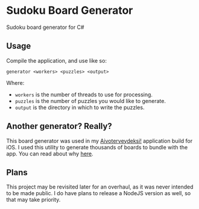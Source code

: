 # Sudoku Board Generator
Sudoku board generator for C#

## Usage

Compile the application, and use like so:

```
generator <workers> <puzzles> <output>
```

Where:
 - `workers` is the number of threads to use for processing.
 - `puzzles` is the number of puzzles you would like to generate.
 - `output` is the directory in which to write the puzzles.

## Another generator? Really?

This board generator was used in my [Aivoterveydeksi!](http://perrymitchell.net/portfolio/aivoterveydeksi/) application build for iOS. I used this utility to generate thousands of boards to bundle with the app. You can read about why [here](http://perrymitchell.net/article/building-sudoku-for-mobile-applications).

## Plans

This project may be revisited later for an overhaul, as it was never intended to be made public. I do have plans to release a NodeJS version as well, so that may take priority.